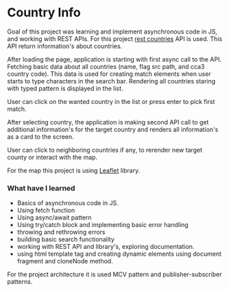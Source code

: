 # Country Info

Goal of this project was learning and implement asynchronous code in JS, and working with REST APIs. For this project [rest countries](https://restcountries.com/) API is used. This API return information's about countries.

After loading the page, application is starting with first async call to the API. Fetching basic data about all countries (name, flag src path, and cca3 country code). This data is used for creating match elements when user starts to type characters in the search bar. Rendering all countries staring with typed pattern is displayed in the list.

User can click on the wanted country in the list or press enter to pick first match.

After selecting country, the application is making second API call to get additional information's for the target country and renders all information's as a card to the screen.

User can click to neighboring countries if any, to rerender new target county or interact with the map.

For the map this project is using [Leaflet](https://leafletjs.com/) library.

### What have I learned

- Basics of asynchronous code in JS.
- Using fetch function
- Using async/await pattern
- Using try/catch block and implementing basic error handling
- throwing and rethrowing errors
- building basic search functionality
- working with REST API and library's, exploring documentation.
- using html template tag and creating dynamic elements using document fragment and cloneNode method.

For the project architecture it is used MCV pattern and publisher-subscriber patterns.
